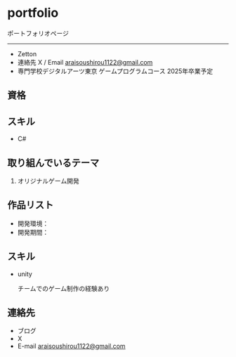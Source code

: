 # portfolio

ポートフォリオページ

---



- Zetton                                            
- 連絡先 X []() / Email [araisoushirou1122@gmail.com]()
- 専門学校デジタルアーツ東京 ゲームプログラムコース 2025年卒業予定


## 資格


## スキル
- C#



## 取り組んでいるテーマ
1. オリジナルゲーム開発


## 作品リスト

- 開発環境：
- 開発期間：
 




 ## スキル



- unity

  チームでのゲーム制作の経験あり


## 連絡先
- ブログ []()
- X []()
- E-mail [araisoushirou1122@gmail.com]()

